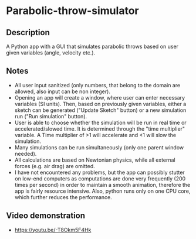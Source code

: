# Parabolic-throw-simulator

## Description
A Python app with a GUI that simulates parabolic throws based on user given variables (angle, velocity etc.).

## Notes
- All user input sanitized (only numbers, that belong to the domain are allowed, also input can be non integer).
- Opening an app will create a window, where user can enter necessary variables (SI units). Then, based on previously given variables, either a sketch can be generated ("Update Sketch" button) or a new simulation run ("Run simulation" button).
- User is able to choose whether the simulation will be run in real time or accelerated/slowed time. It is determined through the "time multiplier" variable. A Time multiplier of >1 will accelerate and <1 will slow the simulation.
- Many simulations can be run simultaneously (only one parent window needed).
- All calculations are based on Newtonian physics, while all external forces (e.g. air drag) are omitted.
- I have not encountered any problems, but the app can possibly stutter on low-end computers as computations are done very frequently (200 times per second) in order to maintain a smooth animation, therefore the app is fairly resource intensive. Also, python runs only on one CPU core, which further reduces the performance.

## Video demonstration
- https://youtu.be/-T8Okm5F4Hk
